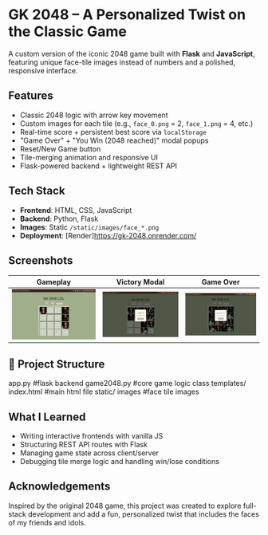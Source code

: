 # GK 2048 – A Personalized Twist on the Classic Game

A custom version of the iconic 2048 game built with **Flask** and **JavaScript**, featuring unique face-tile images instead of numbers and a polished, responsive interface.

##  Features
- Classic 2048 logic with arrow key movement
- Custom images for each tile (e.g., `face_0.png` = 2, `face_1.png` = 4, etc.)
- Real-time score + persistent best score via `localStorage`
- "Game Over" + "You Win (2048 reached)" modal popups
- Reset/New Game button
- Tile-merging animation and responsive UI
- Flask-powered backend + lightweight REST API

## Tech Stack
- **Frontend**: HTML, CSS, JavaScript
- **Backend**: Python, Flask
- **Images**: Static `/static/images/face_*.png`
- **Deployment**: [Render]https://gk-2048.onrender.com/

## Screenshots
| Gameplay | Victory Modal | Game Over |
|---------|----------------|------------|
| ![gameplay](static/screenshots/gameplay.png) | ![win](static/screenshots/win.png) | ![lose](static/screenshots/lose.png) |

## 📂 Project Structure
app.py #flask backend
game2048.py #core game logic class
templates/
  index.html #main html file
static/
  images #face tile images

## What I Learned
- Writing interactive frontends with vanilla JS
- Structuring REST API routes with Flask
- Managing game state across client/server
- Debugging tile merge logic and handling win/lose conditions

## Acknowledgements
Inspired by the original 2048 game, this project was created to explore full-stack development and add a fun, personalized twist that includes the faces of my friends and idols.
  

